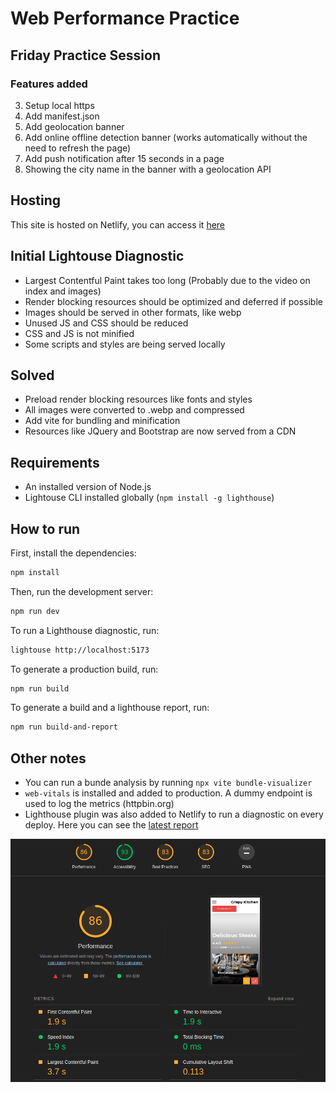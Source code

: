 # Web Performance Practice

## Friday Practice Session

### Features added

3. Setup local https
4. Add manifest.json
6. Add geolocation banner
8. Add online offline detection banner (works automatically without the need to refresh the page)
9. Add push notification after 15 seconds in a page
10. Showing the city name in the banner with a geolocation API

## Hosting

This site is hosted on Netlify, you can access it [here](https://main--leafy-zuccutto-d6c3de.netlify.app/)

## Initial Lightouse Diagnostic

- Largest Contentful Paint takes too long (Probably due to the video on index and images)
- Render blocking resources should be optimized and deferred if possible
- Images should be served in other formats, like webp
- Unused JS and CSS should be reduced
- CSS and JS is not minified
- Some scripts and styles are being served locally

## Solved

- Preload render blocking resources like fonts and styles
- All images were converted to .webp and compressed
- Add vite for bundling and minification
- Resources like JQuery and Bootstrap are now served from a CDN

## Requirements

- An installed version of Node.js
- Lightouse CLI installed globally (`npm install -g lighthouse`)

## How to run

First, install the dependencies:

```bash
npm install
```

Then, run the development server:

```bash
npm run dev
```

To run a Lighthouse diagnostic, run:

```bash
lightouse http://localhost:5173
```

To generate a production build, run:

```bash
npm run build
```

To generate a build and a lighthouse report, run:

```bash
npm run build-and-report
```

## Other notes

- You can run a bunde analysis by running `npx vite bundle-visualizer`
- `web-vitals` is installed and added to production. A dummy endpoint is used to log the metrics (httpbin.org)
- Lighthouse plugin was also added to Netlify to run a diagnostic on every deploy. Here you can see the [latest report](./showcase/netlify-lighthouse.html)

![Report screenshot](./showcase/report-screenshot.png)
